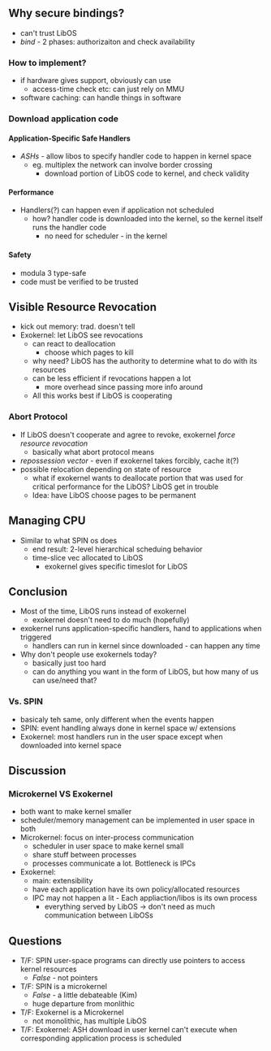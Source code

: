 ## Why secure bindings?
- can't trust LibOS
- _bind_ - 2 phases: authorizaiton and check availability
### How to implement?
- if hardware gives support, obviously can use
	- access-time check etc: can just rely on MMU
- software caching: can handle things in software
### Download application code
#### Application-Specific Safe Handlers
- _ASHs_ - allow libos to specify handler code to happen in kernel space
	- eg. multiplex the network can involve border crossing
		- download portion of LibOS code to kernel, and check validity
#### Performance
- Handlers(?) can happen even if application not scheduled
	- how? handler code is downloaded into the kernel, so the kernel itself runs the handler code
		- no need for scheduler - in the kernel
#### Safety
- modula 3 type-safe
- code must be verified to be trusted
## Visible Resource Revocation
- kick out memory: trad. doesn't tell
- Exokernel: let LibOS see revocations
	- can react to deallocation
		- choose which pages to kill
	- why need? LibOS has the authority to determine what to do with its resources
	 - can be less efficient if revocations happen a lot
		 - more overhead since passing more info around
	- All this works best if LibOS is cooperating
### Abort Protocol 
- If LibOS doesn't cooperate and agree to revoke, exokernel _force resource revocation_
	- basically what abort protocol means
- _repossession vector_ - even if exokernel takes forcibly, cache it(?)
- possible relocation depending on state of resource
	- what if exokernel wants to deallocate portion that was used for critical performance for the LibOS? LibOS get in trouble
	 - Idea: have LibOS choose pages to be permanent
## Managing CPU
- Similar to what SPIN os does
	- end result: 2-level hierarchical scheduing behavior
	- time-slice vec allocated to LibOS
		- exokernel gives specific timeslot for LibOS
## Conclusion
- Most of the time, LibOS runs instead of exokernel
	- exokernel doesn't need to do much (hopefully)
- exokernel runs application-specific handlers, hand to applications when triggered
	- handlers can run in kernel since downloaded - can happen any time
 - Why don't people use exokernels today?
	 - basically just too hard
	 - can do anything you want in the form of LibOS, but how many of us can use/need that?

### Vs. SPIN
- basicaly teh same, only different when the events happen
- SPIN: event handling always done in kernel space w/ extensions
- Exokernel: most handlers run in the user space except when downloaded into kernel space

## Discussion
### Microkernel VS Exokernel
- both want to make kernel smaller
- scheduler/memory management can be implemented in user space in both
- Microkernel: focus on inter-process communication
	- scheduler in user space to make kernel small
	- share stuff between processes
	 - processes communicate a lot. Bottleneck is IPCs
- Exokernel:
	- main: extensibility
	- have each application have its own policy/allocated resources
	- IPC may not happen a lit - Each appliaction/libos is its own process
		- everything served by LibOS -> don't need as much communication between LibOSs

## Questions
- T/F: SPIN user-space programs can directly use pointers to access kernel resources
	- _False_ - not pointers
- T/F: SPIN is a microkernel
	- _False_ - a little debateable (Kim)
	- huge departure from monlithic
 - T/F: Exokernel is a Microkernel
	 - not monolithic, has multiple LibOS
- T/F: Exokernel: ASH download in user kernel can't execute when corresponding application process is scheduled